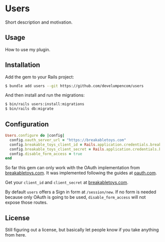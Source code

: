 # Users
Short description and motivation.

## Usage
How to use my plugin.

## Installation
Add the gem to your Rails project:

```bash
$ bundle add users --git https://github.com/develumpencom/users
```

And then install and run the migrations:
```bash
$ bin/rails users:install:migrations
$ bin/rails db:migrate
```

## Configuration

```ruby
Users.configure do |config|
  config.oauth_server_url = "https://breakabletoys.com"
  config.breakable_toys_client_id = Rails.application.credentials.breakable_toys.client_id
  config.breakable_toys_client_secret = Rails.application.credentials.breakable_toys.client_secret
  config.disable_form_access = true
end
```

So far this gem can only work with the OAuth implementation from [breakabletoys.com](https://breakabletoys.com). It was implemented following the guides at [oauth.com](https://www.oauth.com).

Get your `client_id` and `client_secret` at [breakabletoys.com](https://breakabletoys.com).

By default `users` offers a Sign in form at `/session/new`. If no form is needed because only OAuth is going to be used, `disable_form_access` will not expose those routes.

## License
Still figuring out a license, but basically let people know if you take anything from here.
